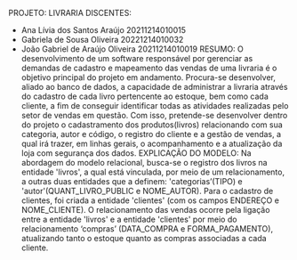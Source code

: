 PROJETO: LIVRARIA
DISCENTES:
- Ana Lívia dos Santos Araújo 20211214010015
- Gabriela de Sousa Oliveira 20221214010032
- João Gabriel de Araújo Oliveira 20211214010019
RESUMO:
O desenvolvimento de um software responsável por gerenciar as
demandas de cadastro e mapeamento das vendas de uma livraria é o objetivo
principal do projeto em andamento. Procura-se desenvolver, aliado ao banco de
dados, a capacidade de administrar a livraria através do cadastro de cada livro
pertencente ao estoque, bem como cada cliente, a fim de conseguir identificar
todas as atividades realizadas pelo setor de vendas em questão. Com isso,
pretende-se desenvolver dentro do projeto o cadastramento dos produtos(livros)
relacionando com sua categoria, autor e código, o registro do cliente e a gestão
de vendas, a qual irá trazer, em linhas gerais, o acompanhamento e a
atualização da loja com segurança dos dados.
EXPLICAÇÃO DO MODELO:
Na abordagem do modelo relacional, busca-se o registro dos livros na
entidade 'livros', a qual está vinculada, por meio de um relacionamento, a outras
duas entidades que a definem: 'categorias’(TIPO) e
'autor'(QUANT_LIVRO_PUBLIC e NOME_AUTOR). Para o cadastro de clientes,
foi criada a entidade 'clientes' (com os campos ENDEREÇO e NOME_CLIENTE).
O relacionamento das vendas ocorre pela ligação entre a entidade 'livros' e a
entidade 'clientes' por meio do relacionamento ‘compras’ (DATA_COMPRA e
FORMA_PAGAMENTO), atualizando tanto o estoque quanto as compras
associadas a cada cliente.
